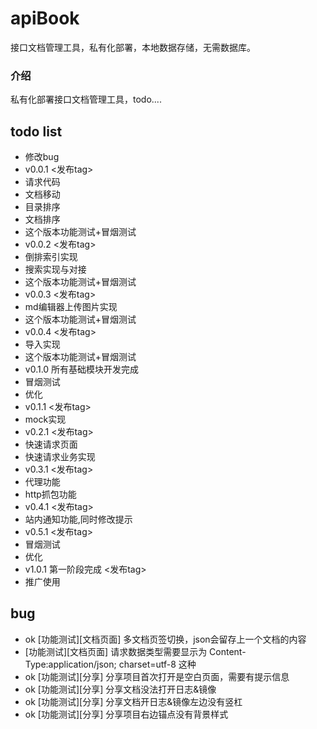 # apiBook
接口文档管理工具，私有化部署，本地数据存储，无需数据库。

### 介绍
私有化部署接口文档管理工具，todo....

## todo list
- 修改bug
- v0.0.1 <发布tag>
- 请求代码
- 文档移动
- 目录排序
- 文档排序
- 这个版本功能测试+冒烟测试
- v0.0.2 <发布tag>
- 倒排索引实现
- 搜索实现与对接
- 这个版本功能测试+冒烟测试
- v0.0.3 <发布tag>
- md编辑器上传图片实现
- 这个版本功能测试+冒烟测试
- v0.0.4 <发布tag>
- 导入实现
- 这个版本功能测试+冒烟测试
- v0.1.0 所有基础模块开发完成
- 冒烟测试
- 优化
- v0.1.1 <发布tag>
- mock实现
- v0.2.1 <发布tag>
- 快速请求页面
- 快速请求业务实现
- v0.3.1 <发布tag>
- 代理功能
- http抓包功能
- v0.4.1 <发布tag>
- 站内通知功能,同时修改提示
- v0.5.1 <发布tag>
- 冒烟测试
- 优化
- v1.0.1 第一阶段完成 <发布tag>
- 推广使用


## bug
- ok [功能测试][文档页面] 多文档页签切换，json会留存上一个文档的内容
- [功能测试][文档页面] 请求数据类型需要显示为 Content-Type:application/json; charset=utf-8 这种
- ok [功能测试][分享] 分享项目首次打开是空白页面，需要有提示信息
- ok [功能测试][分享] 分享文档没法打开日志&镜像
- ok [功能测试][分享] 分享文档开日志&镜像左边没有竖杠
- ok [功能测试][分享] 分享项目右边锚点没有背景样式

